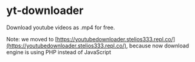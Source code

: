 # yt-downloader
Download youtube videos as .mp4 for free.

Note: we moved to [https://youtubedownloader.stelios333.repl.co/](https://youtubedownloader.stelios333.repl.co/), because now download engine is using PHP instead of JavaScript
